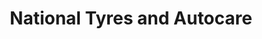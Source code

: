 ---
title: "National Tyres and Autocare"
url: /elgin/national-tyres-and-autocare/
shop: Autowerkstatt
---